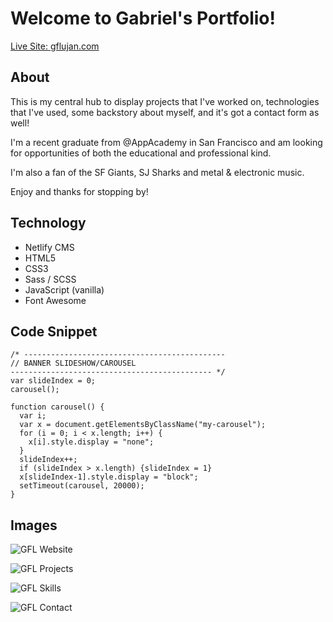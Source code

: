 # Welcome to Gabriel's Portfolio!

[Live Site: gflujan.com](https://gflujan.com)

## About 

This is my central hub to display projects that I've worked on, technologies that I've used, some backstory about myself, and it's got a contact form as well!

I'm a recent graduate from @AppAcademy in San Francisco and am looking for opportunities of both the educational and professional kind.

I'm also a fan of the SF Giants, SJ Sharks and metal & electronic music.

Enjoy and thanks for stopping by!

## Technology 

* Netlify CMS 
* HTML5 
* CSS3 
* Sass / SCSS 
* JavaScript (vanilla) 
* Font Awesome 

## Code Snippet 

```
/* ---------------------------------------------
// BANNER SLIDESHOW/CAROUSEL
--------------------------------------------- */
var slideIndex = 0;
carousel();

function carousel() {
  var i;
  var x = document.getElementsByClassName("my-carousel");
  for (i = 0; i < x.length; i++) {
    x[i].style.display = "none";
  }
  slideIndex++;
  if (slideIndex > x.length) {slideIndex = 1}
  x[slideIndex-1].style.display = "block";
  setTimeout(carousel, 20000);
}
```

## Images

![GFL Website](https://github.com/gflujan/gfl-portfolio/blob/master/images/readme/gfl-rd01.png)

![GFL Projects](https://github.com/gflujan/gfl-portfolio/blob/master/images/readme/gfl-rd02.png)

![GFL Skills](https://github.com/gflujan/gfl-portfolio/blob/master/images/readme/gfl-rd03.png)

![GFL Contact](https://github.com/gflujan/gfl-portfolio/blob/master/images/readme/gfl-rd04.png)
